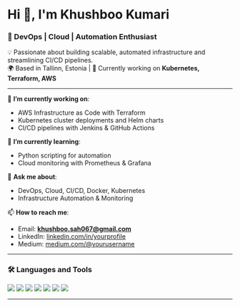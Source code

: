 # Hi 👋, I'm Khushboo Kumari 
### 🚀 DevOps | Cloud | Automation Enthusiast  

💡 Passionate about building scalable, automated infrastructure and streamlining CI/CD pipelines.  
🌍 Based in Tallinn, Estonia | 🌱 Currently working on **Kubernetes, Terraform, AWS**  

---

🔭 **I’m currently working on**:  
- AWS Infrastructure as Code with Terraform  
- Kubernetes cluster deployments and Helm charts  
- CI/CD pipelines with Jenkins & GitHub Actions  

🌱 **I’m currently learning**:  
- Python scripting for automation  
- Cloud monitoring with Prometheus & Grafana  

💬 **Ask me about**:  
- DevOps, Cloud, CI/CD, Docker, Kubernetes  
- Infrastructure Automation & Monitoring  

📫 **How to reach me**:  
- Email: **khushboo.sah067@gmail.com**  
- LinkedIn: [linkedin.com/in/yourprofile](https://www.linkedin.com/in/khushboo-kumari-462502106/)  
- Medium: [medium.com/@yourusername](https://medium.com/@khushboo.sah067)  

---

### 🛠️ Languages and Tools  
<p>
<img src="https://img.shields.io/badge/AWS-%23FF9900.svg?style=for-the-badge&logo=amazon-aws&logoColor=white"/>
<img src="https://img.shields.io/badge/Terraform-%235835CC.svg?style=for-the-badge&logo=terraform&logoColor=white"/>
<img src="https://img.shields.io/badge/Kubernetes-%23326ce5.svg?style=for-the-badge&logo=kubernetes&logoColor=white"/>
<img src="https://img.shields.io/badge/Docker-%230db7ed.svg?style=for-the-badge&logo=docker&logoColor=white"/>
<img src="https://img.shields.io/badge/Jenkins-%23D24939.svg?style=for-the-badge&logo=jenkins&logoColor=white"/>
<img src="https://img.shields.io/badge/Linux-%23FCC624.svg?style=for-the-badge&logo=linux&logoColor=black"/>
<img src="https://img.shields.io/badge/Python-%233776AB.svg?style=for-the-badge&logo=python&logoColor=white"/>
</p>

---

